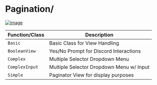 # Pagination/

[![image](https://img.shields.io/discord/719343092963999804?color=%237289DA&label=Parallel%20Yonder&logo=discord&logoColor=white)](https://discord.gg/CENcTvnarE)

| Function/Class  |              Description                 |
|-----------------|------------------------------------------|
| `Basic`         | Basic Class for View Handling            |
| `BooleanView`   | Yes/No Prompt for Discord Interactions   |
| `Complex`       | Multiple Selector Dropdown Menu          |
| `ComplexInput`  | Multiple Selector Dropdown Menu w/ Input |
| `Simple`        | Paginator View for display purposes      |
